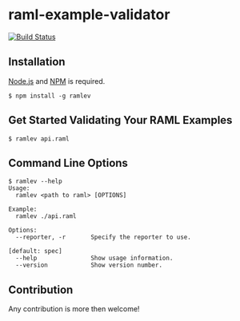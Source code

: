 # raml-example-validator

[![Build Status](http://img.shields.io/travis/cybertk/raml-example-validator.svg?style=flat)](https://travis-ci.org/cybertk/raml-example-validator)

## Installation

[Node.js][] and [NPM][] is required.

    $ npm install -g ramlev

[Node.js]: https://npmjs.org/
[NPM]: https://npmjs.org/

## Get Started Validating Your RAML Examples

    $ ramlev api.raml

## Command Line Options

    $ ramlev --help
    Usage:
      ramlev <path to raml> [OPTIONS]

    Example:
      ramlev ./api.raml

    Options:
      --reporter, -r       Specify the reporter to use.
                                                                       [default: spec]
      --help               Show usage information.
      --version            Show version number.

## Contribution

Any contribution is more then welcome!
